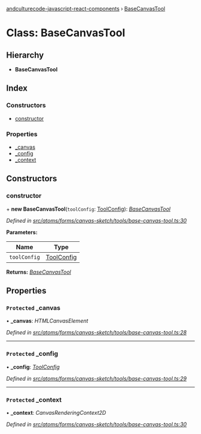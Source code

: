 [andculturecode-javascript-react-components](../README.md) › [BaseCanvasTool](basecanvastool.md)

# Class: BaseCanvasTool

## Hierarchy

* **BaseCanvasTool**

## Index

### Constructors

* [constructor](basecanvastool.md#constructor)

### Properties

* [_canvas](basecanvastool.md#protected-_canvas)
* [_config](basecanvastool.md#protected-_config)
* [_context](basecanvastool.md#protected-_context)

## Constructors

###  constructor

\+ **new BaseCanvasTool**(`toolConfig`: [ToolConfig](../interfaces/toolconfig.md)): *[BaseCanvasTool](basecanvastool.md)*

*Defined in [src/atoms/forms/canvas-sketch/tools/base-canvas-tool.ts:30](https://github.com/AndcultureCode/AndcultureCode.JavaScript.React.Components/blob/d179e3a/src/atoms/forms/canvas-sketch/tools/base-canvas-tool.ts#L30)*

**Parameters:**

Name | Type |
------ | ------ |
`toolConfig` | [ToolConfig](../interfaces/toolconfig.md) |

**Returns:** *[BaseCanvasTool](basecanvastool.md)*

## Properties

### `Protected` _canvas

• **_canvas**: *HTMLCanvasElement*

*Defined in [src/atoms/forms/canvas-sketch/tools/base-canvas-tool.ts:28](https://github.com/AndcultureCode/AndcultureCode.JavaScript.React.Components/blob/d179e3a/src/atoms/forms/canvas-sketch/tools/base-canvas-tool.ts#L28)*

___

### `Protected` _config

• **_config**: *[ToolConfig](../interfaces/toolconfig.md)*

*Defined in [src/atoms/forms/canvas-sketch/tools/base-canvas-tool.ts:29](https://github.com/AndcultureCode/AndcultureCode.JavaScript.React.Components/blob/d179e3a/src/atoms/forms/canvas-sketch/tools/base-canvas-tool.ts#L29)*

___

### `Protected` _context

• **_context**: *CanvasRenderingContext2D*

*Defined in [src/atoms/forms/canvas-sketch/tools/base-canvas-tool.ts:30](https://github.com/AndcultureCode/AndcultureCode.JavaScript.React.Components/blob/d179e3a/src/atoms/forms/canvas-sketch/tools/base-canvas-tool.ts#L30)*
